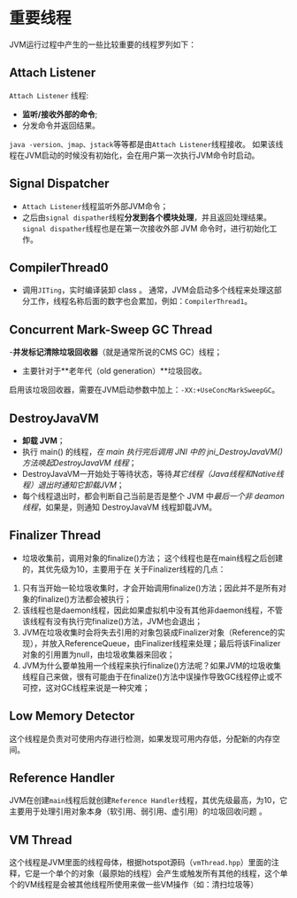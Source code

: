 # 重要线程

JVM运行过程中产生的一些比较重要的线程罗列如下：

## Attach Listener
`Attach Listener` 线程:
- **监听/接收外部的命令**;
- 分发命令并返回结果。

`java -version、jmap、jstack`等等都是由`Attach Listener`线程接收。
如果该线程在JVM启动的时候没有初始化，会在用户第一次执行JVM命令时启动。

## Signal Dispatcher
- `Attach Listener`线程监听外部JVM命令；
- 之后由`signal dispather`线程**分发到各个模块处理**，并且返回处理结果。
`signal dispather`线程也是在第一次接收外部 JVM 命令时，进行初始化工作。

## CompilerThread0
- 调用`JITing`，实时编译装卸 class 。
通常，JVM会启动多个线程来处理这部分工作，线程名称后面的数字也会累加，例如：`CompilerThread1`。

## Concurrent Mark-Sweep GC Thread
-**并发标记清除垃圾回收器**（就是通常所说的CMS GC）线程；
- 主要针对于**老年代（old generation）**垃圾回收。

启用该垃圾回收器，需要在JVM启动参数中加上：`-XX:+UseConcMarkSweepGC`。

## DestroyJavaVM
- **卸载 JVM**；
- 执行 main() 的线程，*在 main 执行完后调用 JNI 中的 jni_DestroyJavaVM() 方法唤起DestroyJavaVM 线程*；
- DestroyJavaVM一开始处于等待状态，等待*其它线程（Java线程和Native线程）退出时通知它卸载JVM*；
- 每个线程退出时，都会判断自己当前是否是整个 JVM 中*最后一个非 deamon 线程*，如果是，则通知 DestroyJavaVM 线程卸载JVM。


## Finalizer Thread
- 垃圾收集前，调用对象的finalize()方法；
这个线程也是在main线程之后创建的，其优先级为10，主要用于在
关于Finalizer线程的几点：
1) 只有当开始一轮垃圾收集时，才会开始调用finalize()方法；因此并不是所有对象的finalize()方法都会被执行；
2) 该线程也是daemon线程，因此如果虚拟机中没有其他非daemon线程，不管该线程有没有执行完finalize()方法，JVM也会退出；
3) JVM在垃圾收集时会将失去引用的对象包装成Finalizer对象（Reference的实现），并放入ReferenceQueue，由Finalizer线程来处理；最后将该Finalizer对象的引用置为null，由垃圾收集器来回收；
4) JVM为什么要单独用一个线程来执行finalize()方法呢？如果JVM的垃圾收集线程自己来做，很有可能由于在finalize()方法中误操作导致GC线程停止或不可控，这对GC线程来说是一种灾难；

## Low Memory Detector
这个线程是负责对可使用内存进行检测，如果发现可用内存低，分配新的内存空间。

## Reference Handler
JVM在创建`main`线程后就创建`Reference Handler`线程，其优先级最高，为10，它主要用于处理引用对象本身（软引用、弱引用、虚引用）的垃圾回收问题 。

## VM Thread
这个线程是JVM里面的线程母体，根据hotspot源码（`vmThread.hpp`）里面的注释，它是一个单个的对象（最原始的线程）会产生或触发所有其他的线程，这个单个的VM线程是会被其他线程所使用来做一些VM操作（如：清扫垃圾等）